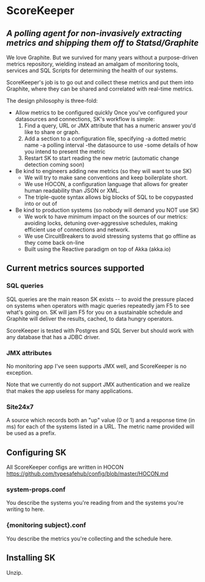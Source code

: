 # ScoreKeeper
## *A polling agent for non-invasively extracting metrics and shipping them off to Statsd/Graphite*

We love Graphite. But we survived for many years without a purpose-driven metrics repository, wielding instead
an amalgam of monitoring tools, services and SQL Scripts for determining the health of our systems.

ScoreKeeper's job is to go out and collect these metrics and put them into Graphite, where they can be 
shared and correlated with real-time metrics.

The design philosophy is three-fold:
- Allow metrics to be configured quickly
Once you've configured your datasources and connections, SK's workflow is simple:
  1. Find a query, URL or JMX attribute that has a numeric answer you'd like to share or
  graph.
  2. Add a section to a configuration file, specifying 
    -a dotted metric name
    -a polling interval
    -the datasource to use
    -some details of how you intend to present the metric
  3. Restart SK to start reading the new metric (automatic change detection coming soon) 
- Be kind to engineers adding new metrics (so they will want to use SK)
  - We will try to make sane conventions and keep boilerplate short. 
  - We use HOCON, a configuration language that allows for greater human readability than JSON or XML. 
  - The triple-quote syntax allows big blocks of SQL to be copypasted into or out of
- Be kind to production systems (so nobody will demand you NOT use SK)
  - We work to have minimum impact on the sources of our metrics: avoiding locks, detuning over-aggressive schedules,
making efficient use of connections and network.
  - We use CircuitBreakers to avoid stressing systems that go offline as they come back on-line
  - Built using the Reactive paradigm on top of Akka (akka.io)
  
## Current metrics sources supported
### SQL queries
SQL queries are the main reason SK exists -- to avoid the pressure placed on systems when operators with magic queries
repeatedly jam F5 to see what's going on. SK will jam F5 for you on a sustainable schedule and Graphite will deliver
the results, cached, to data hungry operators.

ScoreKeeper is tested with Postgres and SQL Server but should work with any database that has a JDBC driver.

### JMX attributes
No monitoring app I've seen supports JMX well, and ScoreKeeper is no exception.

Note that we currently do not support JMX authentication and we realize that makes the app useless for many
applications.
### Site24x7
A source which records both an "up" value (0 or 1) and a response time (in ms) for each of the systems listed in a
URL. The metric name provided will be used as a prefix.

## Configuring SK
All ScoreKeeper configs are written in HOCON https://github.com/typesafehub/config/blob/master/HOCON.md
### system-props.conf
You describe the systems you're reading from and the systems you're writing to here.

### {monitoring subject}.conf
You describe the metrics you're collecting and the schedule here.

## Installing SK
Unzip.